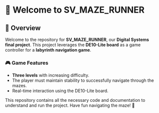 # 🏁 Welcome to SV_MAZE_RUNNER

## 📌 Overview

Welcome to the repository for **SV_MAZE_RUNNER**, our **Digital Systems final project**. This project leverages the **DE10-Lite board** as a game controller for a **labyrinth navigation game**.

### 🎮 Game Features
- **Three levels** with increasing difficulty.
- The player must maintain stability to successfully navigate through the mazes.
- Real-time interaction using the DE10-Lite board.

This repository contains all the necessary code and documentation to understand and run the project. Have fun navigating the maze! 🚀

